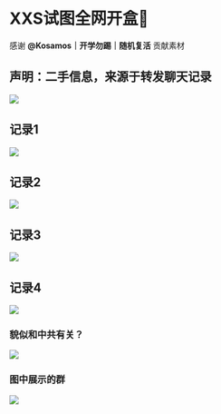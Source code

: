 # XXS试图全网开盒🤣

感谢 **@Kosamos｜开学勿踢｜随机复活** 贡献素材

## 声明：二手信息，来源于转发聊天记录

![](/others/全网开盒/0.png)

## 记录1

![](/others/全网开盒/1.jpg)

## 记录2

![](/others/全网开盒/2.jpg)

## 记录3

![](/others/全网开盒/3.jpg)

## 记录4

![](/others/全网开盒/4.jpg)

### 貌似和中共有关？

![](/others/全网开盒/4-1.jpg)

### 图中展示的群

![](/others/全网开盒/4-2.jpg)

